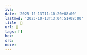 ```yaml
---
ivs:
date: '2025-10-13T11:30:20+08:00'
lastmod: '2025-10-13T13:04:51+08:00'
title: 󰥘
url: 󰥘
tags: []
hex: 
src:
note:
---
```

